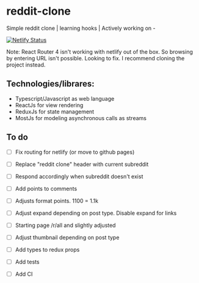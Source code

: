 # reddit-clone
Simple reddit clone | learning hooks | Actively working on -

[![Netlify Status](https://api.netlify.com/api/v1/badges/a3f84ab9-31a7-4234-af33-96b52e5c2d82/deploy-status)](https://app.netlify.com/sites/radreddit/deploys)

Note: React Router 4 isn't working with netlify out of the box. So browsing by entering URL isn't possible.
Looking to fix. I recommend cloning the project instead.


## Technologies/librares:
* Typescript/Javascript as web language
* ReactJs for view rendering
* ReduxJs for state management
* MostJs for modeling asynchronous calls as streams


## To do
- [ ] Fix routing for netlify (or move to github pages)
- [ ] Replace "reddit clone" header with current subreddit
- [ ] Respond accordingly when subreddit doesn't exist
- [ ] Add points to comments
- [ ] Adjusts format points. 1100 = 1.1k
- [ ] Adjust expand depending on post type. Disable expand for links
- [ ] Starting page /r/all and slightly adjusted
- [ ] Adjust thumbnail depending on post type
- [ ] Add types to redux props
- [ ] Add tests
- [ ] Add CI




